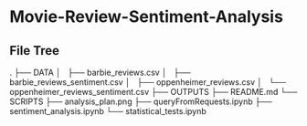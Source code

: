 # Movie-Review-Sentiment-Analysis


## File Tree
.
├── DATA
│   ├── barbie_reviews.csv
│   ├── barbie_reviews_sentiment.csv
│   ├── oppenheimer_reviews.csv
│   └── oppenheimer_reviews_sentiment.csv
├── OUTPUTS
├── README.md
└── SCRIPTS
    ├── analysis_plan.png
    ├── queryFromRequests.ipynb
    ├── sentiment_analysis.ipynb
    └── statistical_tests.ipynb